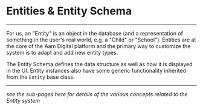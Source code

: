 # Entities & Entity Schema

---

For us, an "Entity" is an object in the database (and a representation of something in the user's real world, e.g. a "Child" or "School").
Entities are at the core of the Aam Digital platform and the primary way to customize the system is to adapt and add new entity types.

The Entity Schema defines the data structure as well as how it is displayed in the UI.
Entity instances also have some generic functionality inherited from the `Entity` base class.

---

_see the sub-pages here for details of the various concepts related to the Entity system_
